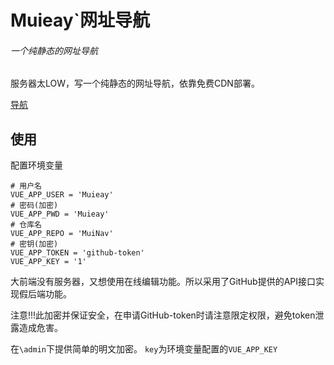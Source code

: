 # Muieay`网址导航

###### 一个纯静态的网址导航

服务器太LOW，写一个纯静态的网址导航，依靠免费CDN部署。

[导航](https://nav.muieay.link)

## 使用
配置环境变量
```
# 用户名
VUE_APP_USER = 'Muieay'
# 密码(加密)
VUE_APP_PWD = 'Muieay'
# 仓库名
VUE_APP_REPO = 'MuiNav'
# 密钥(加密)
VUE_APP_TOKEN = 'github-token'
VUE_APP_KEY = '1'
```
大前端没有服务器，又想使用在线编辑功能。所以采用了GitHub提供的API接口实现假后端功能。

注意!!!此加密并保证安全，在申请GitHub-token时请注意限定权限，避免token泄露造成危害。

在`\admin`下提供简单的明文加密。
`key`为环境变量配置的`VUE_APP_KEY`
